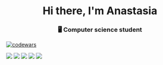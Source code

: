 
<h1 align="center">Hi there, I'm Anastasia</a> 
<h3 align="center"> 🖥 Computer science student</h3>

<!-- [![Top Langs](https://github-readme-stats.vercel.app/api/top-langs/?username=Wolpertingerlight)](https://github.com/Wolpertingerlight/github-readme-stats)
 -->
 
[![codewars](https://www.codewars.com/users/Wolpertingerlight/badges/large)](https://www.codewars.com/users/Wolpertingerlight)


[![](https://raw.githubusercontent.com/Wolpertingerlight/github-profile-summary-cards-example/master/profile-summary-card-output/github/0-profile-details.svg)](https://github.com/Wolpertingerlight/github-profile-summary-cards)
[![](https://raw.githubusercontent.com/Wolpertingerlight/github-profile-summary-cards-example/master/profile-summary-card-output/github/1-repos-per-language.svg)](https://github.com/vn7n24fzkq/github-profile-summary-cards) [![](https://raw.githubusercontent.com/Wolpertingerlight/github-profile-summary-cards-example/master/profile-summary-card-output/github/2-most-commit-language.svg)](https://github.com/Wolpertingerlight/github-profile-summary-cards)
[![](https://raw.githubusercontent.com/vn7n24fzkq/github-profile-summary-cards-example/master/profile-summary-card-output/github/3-stats.svg)](https://github.com/Wolpertingerlight/github-profile-summary-cards) [![](https://raw.githubusercontent.com/Wolpertingerlight/github-profile-summary-cards-example/master/profile-summary-card-output/github/4-productive-time.svg)](https://github.com/Wolpertingerlight/github-profile-summary-cards)
